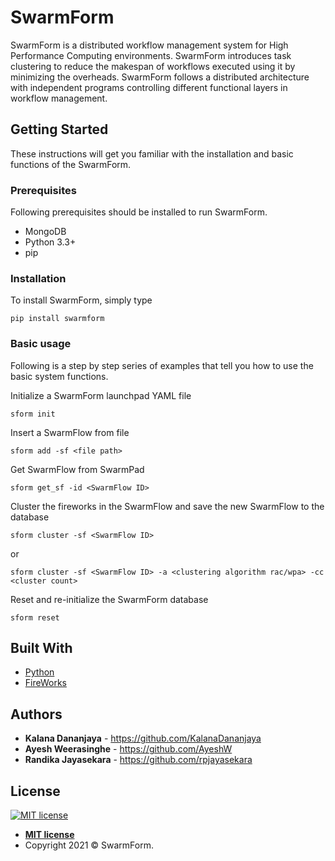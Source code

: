 # SwarmForm

SwarmForm is a distributed workflow management system for High Performance Computing environments. SwarmForm introduces task clustering to reduce the makespan of workflows executed using it by minimizing the overheads. SwarmForm follows a distributed architecture with independent programs controlling different functional layers in workflow management.

## Getting Started

These instructions will get you familiar with the installation and basic functions of the SwarmForm.

### Prerequisites

Following prerequisites should be installed to run SwarmForm.

* MongoDB
* Python 3.3+
* pip

### Installation

To install SwarmForm, simply type

```
pip install swarmform
```

### Basic usage

Following is a step by step series of examples that tell you how to use the basic system functions.

Initialize a SwarmForm launchpad YAML file

```
sform init
```


Insert a SwarmFlow from file

```
sform add -sf <file path>
```

Get SwarmFlow from SwarmPad

```
sform get_sf -id <SwarmFlow ID>
```

Cluster the fireworks in the SwarmFlow and save the new SwarmFlow to the database

```
sform cluster -sf <SwarmFlow ID>
```
or
```
sform cluster -sf <SwarmFlow ID> -a <clustering algorithm rac/wpa> -cc <cluster count>
```

Reset and re-initialize the SwarmForm database

```
sform reset
```

## Built With

* [Python](https://www.python.org/) 
* [FireWorks](https://github.com/materialsproject/fireworks)

## Authors

* **Kalana Dananjaya** - https://github.com/KalanaDananjaya
* **Ayesh Weerasinghe** - https://github.com/AyeshW
* **Randika Jayasekara** - https://github.com/rpjayasekara


## License

[![MIT license](https://img.shields.io/badge/License-MIT-blue.svg)](http://badges.mit-license.org)

- **[MIT license](https://github.com/SwarmForm/SwarmForm/blob/master/LICENSE)**
- Copyright 2021 © SwarmForm.

